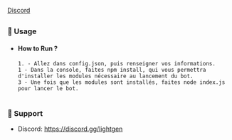 <p>
  <a href="https://discord.gg/lightgen">Discord</a>
</p>

##  


### 🛒 Usage  

- ####  How to Run ?
      1. - Allez dans config.json, puis renseigner vos informations.
      1 - Dans la console, faites npm install, qui vous permettra d'installer les modules nécessaire au lancement du bot.
      3 - Une fois que les modules sont installés, faites node index.js pour lancer le bot.
##  

 

#   

### 🧰 Support
- Discord: https://discord.gg/lightgen

##  
